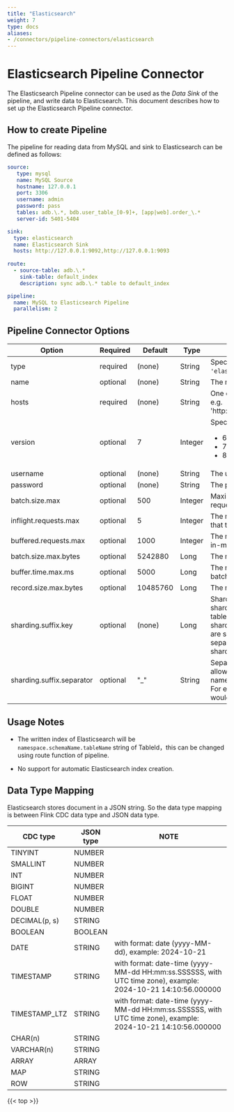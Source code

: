 ```yaml
---
title: "Elasticsearch"
weight: 7
type: docs
aliases:
- /connectors/pipeline-connectors/elasticsearch
---
```

<!--
Licensed to the Apache Software Foundation (ASF) under one
or more contributor license agreements.  See the NOTICE file
distributed with this work for additional information
regarding copyright ownership.  The ASF licenses this file
to you under the Apache License, Version 2.0 (the
"License"); you may not use this file except in compliance
with the License.  You may obtain a copy of the License at

  http://www.apache.org/licenses/LICENSE-2.0

Unless required by applicable law or agreed to in writing,
software distributed under the License is distributed on an
"AS IS" BASIS, WITHOUT WARRANTIES OR CONDITIONS OF ANY
KIND, either express or implied.  See the License for the
specific language governing permissions and limitations
under the License.
-->

# Elasticsearch Pipeline Connector

The Elasticsearch Pipeline connector can be used as the *Data Sink* of the pipeline, and write data to Elasticsearch. This document describes how to set up the Elasticsearch Pipeline connector.


How to create Pipeline
----------------

The pipeline for reading data from MySQL and sink to Elasticsearch can be defined as follows:

```yaml
source:
   type: mysql
   name: MySQL Source
   hostname: 127.0.0.1
   port: 3306
   username: admin
   password: pass
   tables: adb.\.*, bdb.user_table_[0-9]+, [app|web].order_\.*
   server-id: 5401-5404

sink:
  type: elasticsearch
  name: Elasticsearch Sink
  hosts: http://127.0.0.1:9092,http://127.0.0.1:9093
  
route:
  - source-table: adb.\.*
    sink-table: default_index
    description: sync adb.\.* table to default_index

pipeline:
  name: MySQL to Elasticsearch Pipeline
  parallelism: 2
```

Pipeline Connector Options
----------------
<div class="highlight">
<table class="colwidths-auto docutils">
   <thead>
      <tr>
        <th class="text-left" style="width: 25%">Option</th>
        <th class="text-left" style="width: 8%">Required</th>
        <th class="text-left" style="width: 7%">Default</th>
        <th class="text-left" style="width: 10%">Type</th>
        <th class="text-left" style="width: 50%">Description</th>
      </tr>
    </thead>
    <tbody>
    <tr>
      <td>type</td>
      <td>required</td>
      <td style="word-wrap: break-word;">(none)</td>
      <td>String</td>
      <td>Specify what connector to use, here should be <code>'elasticsearch'</code>.</td>
    </tr>
    <tr>
      <td>name</td>
      <td>optional</td>
      <td style="word-wrap: break-word;">(none)</td>
      <td>String</td>
      <td>The name of the sink.</td>
    </tr>
    <tr>
      <td>hosts</td>
      <td>required</td>
      <td style="word-wrap: break-word;">(none)</td>
      <td>String</td>
      <td>One or more Elasticsearch hosts to connect to, e.g. 'http://host_name:9092,http://host_name:9093'.</td>
    </tr>
    <tr>
      <td>version</td>
      <td>optional</td>
      <td style="word-wrap: break-word;">7</td>
      <td>Integer</td>
      <td>Specify what connector to use, valid values are:
      <ul>
        <li>6: connect to Elasticsearch 6.x cluster.</li>
        <li>7: connect to Elasticsearch 7.x cluster.</li>
        <li>8: connect to Elasticsearch 8.x cluster.</li>
      </ul>
      </td>
    </tr>
    <tr>
      <td>username</td>
      <td>optional</td>
      <td style="word-wrap: break-word;">(none)</td>
      <td>String</td>
      <td>The username for Elasticsearch authentication.</td>
    </tr>
    <tr>
      <td>password</td>
      <td>optional</td>
      <td style="word-wrap: break-word;">(none)</td>
      <td>String</td>
      <td>The password for Elasticsearch authentication.</td>
    </tr>
    <tr>
      <td>batch.size.max</td>
      <td>optional</td>
      <td style="word-wrap: break-word;">500</td>
      <td>Integer</td>
      <td>Maximum number of buffered actions per bulk request. Can be set to '0' to disable it.</td>
    </tr>
    <tr>
      <td>inflight.requests.max</td>
      <td>optional</td>
      <td style="word-wrap: break-word;">5</td>
      <td>Integer</td>
      <td>The maximum number of concurrent requests that the sink will try to execute.</td>
    </tr>
    <tr>
      <td>buffered.requests.max</td>
      <td>optional</td>
      <td style="word-wrap: break-word;">1000</td>
      <td>Integer</td>
      <td>The maximum number of requests to keep in the in-memory buffer.</td>
    </tr>
    <tr>
      <td>batch.size.max.bytes</td>
      <td>optional</td>
      <td style="word-wrap: break-word;">5242880</td>
      <td>Long</td>
      <td>The maximum size of batch requests in bytes.</td>
    </tr>
    <tr>
      <td>buffer.time.max.ms</td>
      <td>optional</td>
      <td style="word-wrap: break-word;">5000</td>
      <td>Long</td>
      <td>The maximum time to wait for incomplete batches before flushing.</td>
    </tr>
    <tr>
      <td>record.size.max.bytes</td>
      <td>optional</td>
      <td style="word-wrap: break-word;">10485760</td>
      <td>Long</td>
      <td>The maximum size of a single record in bytes.</td>
    </tr>
    <tr>
      <td>sharding.suffix.key</td>
      <td>optional</td>
      <td style="word-wrap: break-word;">(none)</td>
      <td>Long</td>
      <td>Sharding suffix key for each table, allow setting sharding suffix key for multiTables.Default sink table name is 'test_table${suffix_key}'.Default sharding column is first partition column.Tables are separated by ';'.Table and column are separated by ':'.For example, we can set sharding.suffix.key by 'table1:col1;table2:col2'.</td>
    </tr>
    <tr>
      <td>sharding.suffix.separator</td>
      <td>optional</td>
      <td style="word-wrap: break-word;">"_"</td>
      <td>String</td>
      <td>Separator for sharding suffix in table names, allow defining the separator between table name and sharding suffix. Default value is '_'. For example, if set to '-', the default table name would be 'test_table-${suffix}'</td>
    </tr>
    </tbody>
</table>    
</div>

Usage Notes
--------

* The written index of Elasticsearch will be `namespace.schemaName.tableName` string of TableId，this can be changed using route function of pipeline.

* No support for automatic Elasticsearch index creation.

Data Type Mapping
----------------
Elasticsearch stores document in a JSON string. So the data type mapping is between Flink CDC data type and JSON data type.
<div class="wy-table-responsive">
<table class="colwidths-auto docutils">
    <thead>
      <tr>
        <th class="text-left">CDC type</th>
        <th class="text-left">JSON type</th>
        <th class="text-left" style="width:60%;">NOTE</th>
      </tr>
    </thead>
    <tbody>
    <tr>
      <td>TINYINT</td>
      <td>NUMBER</td>
      <td></td>
    </tr>
    <tr>
      <td>SMALLINT</td>
      <td>NUMBER</td>
      <td></td>
    </tr>
    <tr>
      <td>INT</td>
      <td>NUMBER</td>
      <td></td>
    </tr>
    <tr>
      <td>BIGINT</td>
      <td>NUMBER</td>
      <td></td>
    </tr>
    <tr>
      <td>FLOAT</td>
      <td>NUMBER</td>
      <td></td>
    </tr>
    <tr>
      <td>DOUBLE</td>
      <td>NUMBER</td>
      <td></td>
    </tr>
    <tr>
      <td>DECIMAL(p, s)</td>
      <td>STRING</td>
      <td></td>
    </tr>
    <tr>
      <td>BOOLEAN</td>
      <td>BOOLEAN</td>
      <td></td>
    </tr>
    <tr>
      <td>DATE</td>
      <td>STRING</td>
      <td>with format: date (yyyy-MM-dd), example: 2024-10-21</td>
    </tr>
    <tr>
      <td>TIMESTAMP</td>
      <td>STRING</td>
      <td>with format: date-time (yyyy-MM-dd HH:mm:ss.SSSSSS, with UTC time zone), example: 2024-10-21 14:10:56.000000</td>
    </tr>
    <tr>
      <td>TIMESTAMP_LTZ</td>
      <td>STRING</td>
      <td>with format: date-time (yyyy-MM-dd HH:mm:ss.SSSSSS, with UTC time zone), example: 2024-10-21 14:10:56.000000</td>
    </tr>
    <tr>
      <td>CHAR(n)</td>
      <td>STRING</td>
      <td></td>
    </tr>
    <tr>
      <td>VARCHAR(n)</td>
      <td>STRING</td>
      <td></td>
    </tr>
    <tr>
      <td>ARRAY</td>
      <td>ARRAY</td>
      <td></td>
    </tr>
    <tr>
      <td>MAP</td>
      <td>STRING</td>
      <td></td>
    </tr>
    <tr>
      <td>ROW</td>
      <td>STRING</td>
      <td></td>
    </tr>
    </tbody>
</table>
</div>

{{< top >}}